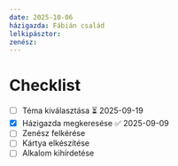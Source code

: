 ```yaml
---
date: 2025-10-06
házigazda: Fábián család
lelkipásztor:
zenész:
---
```

# Checklist
- [ ] Téma kiválasztása ⏳ 2025-09-19 
- [x] Házigazda megkeresése ✅ 2025-09-09
- [ ] Zenész felkérése
- [ ] Kártya elkészítése
- [ ] Alkalom kihírdetése